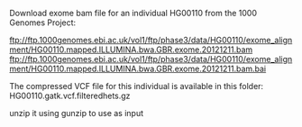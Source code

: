 
Download exome bam file for an individual HG00110 from the 1000 Genomes Project: 

ftp://ftp.1000genomes.ebi.ac.uk/vol1/ftp/phase3/data/HG00110/exome_alignment/HG00110.mapped.ILLUMINA.bwa.GBR.exome.20121211.bam
ftp://ftp.1000genomes.ebi.ac.uk/vol1/ftp/phase3/data/HG00110/exome_alignment/HG00110.mapped.ILLUMINA.bwa.GBR.exome.20121211.bam.bai 

The compressed VCF file for this individual is available in this folder: HG00110.gatk.vcf.filteredhets.gz 

unzip it using gunzip to use as input 

